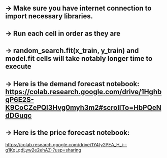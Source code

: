 ## -> Make sure you have internet connection to import necessary libraries.
## -> Run each cell in order as they are
## -> random_search.fit(x_train, y_train) and model.fit cells will take notably longer time to execute
## -> Here is the demand forecast notebook: https://colab.research.google.com/drive/1HghbqP6E2S-K9CoCZePQI3Hvg0myh3m2#scrollTo=HbPQeNdDGuqc
## -> Here is the price forecast notebook:
https://colab.research.google.com/drive/1Y4ty2PEA_H_i--g1KqLqdLyw2e2ehAZ-?usp=sharing
